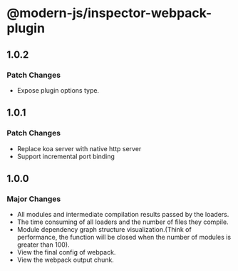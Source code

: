 # @modern-js/inspector-webpack-plugin

## 1.0.2

### Patch Changes

- Expose plugin options type.

## 1.0.1

### Patch Changes

- Replace koa server with native http server
- Support incremental port binding

## 1.0.0

### Major Changes

- All modules and intermediate compilation results passed by the loaders.
- The time consuming of all loaders and the number of files they compile.
- Module dependency graph structure visualization.(Think of performance, the function will be closed when the number of modules is greater than 100).
- View the final config of webpack.
- View the webpack output chunk.
